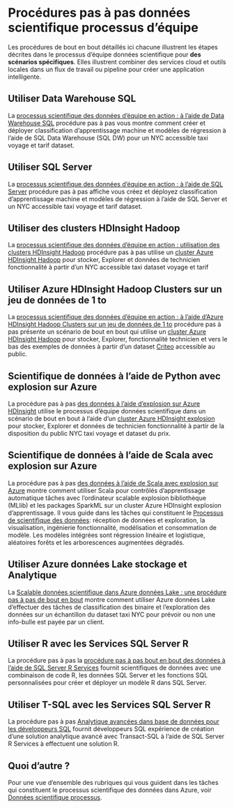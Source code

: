 <properties 
    pageTitle="Procédures pas à pas de données des processus de l’équipe | Microsoft Azure" 
    description="Procédures pas à pas montrent comment combiner des outils cloud et sur site et des services dans un flux de travail ou pipeline pour créer une application intelligente." 
    services="machine-learning" 
    documentationCenter="" 
    authors="bradsev"
    manager="jhubbard" 
    editor="cgronlun" />

<tags 
    ms.service="machine-learning" 
    ms.workload="data-services" 
    ms.tgt_pltfrm="na" 
    ms.devlang="na" 
    ms.topic="article" 
    ms.date="10/07/2016" 
    ms.author="bradsev" /> 


# <a name="team-data-science-process-walkthroughs"></a>Procédures pas à pas données scientifique processus d’équipe

Les procédures de bout en bout détaillés ici chacune illustrent les étapes décrites dans le processus d’équipe données scientifique pour **des scénarios spécifiques**. Elles illustrent combiner des services cloud et outils locales dans un flux de travail ou pipeline pour créer une application intelligente.

## <a name="use-sql-data-warehouse"></a>Utiliser Data Warehouse SQL
La [processus scientifique des données d’équipe en action : à l’aide de Data Warehouse SQL](machine-learning-data-science-process-sqldw-walkthrough.md) procédure pas à pas vous montre comment créer et déployer classification d’apprentissage machine et modèles de régression à l’aide de SQL Data Warehouse (SQL DW) pour un NYC accessible taxi voyage et tarif dataset.

## <a name="use-sql-server"></a>Utiliser SQL Server
La [processus scientifique des données d’équipe en action : à l’aide de SQL Server](machine-learning-data-science-process-sql-walkthrough.md) procédure pas à pas affiche vous créez et déployez classification d’apprentissage machine et modèles de régression à l’aide de SQL Server et un NYC accessible taxi voyage et tarif dataset.


## <a name="use-hdinsight-hadoop-clusters"></a>Utiliser des clusters HDInsight Hadoop
La [processus scientifique des données d’équipe en action : utilisation des clusters HDInsight Hadoop](machine-learning-data-science-process-hive-walkthrough.md) procédure pas à pas utilise un [cluster Azure HDInsight Hadoop](https://azure.microsoft.com/services/hdinsight/) pour stocker, Explorer et données de technicien fonctionnalité à partir d’un NYC accessible taxi dataset voyage et tarif


## <a name="use-azure-hdinsight-hadoop-clusters-on-a-1-tb-dataset"></a>Utiliser Azure HDInsight Hadoop Clusters sur un jeu de données de 1 to
La [processus scientifique des données d’équipe en action : à l’aide d’Azure HDInsight Hadoop Clusters sur un jeu de données de 1 to](machine-learning-data-science-process-hive-criteo-walkthrough.md) procédure pas à pas présente un scénario de bout en bout qui utilise un [cluster Azure HDInsight Hadoop](https://azure.microsoft.com/services/hdinsight/) pour stocker, Explorer, fonctionnalité technicien et vers le bas des exemples de données à partir d’un dataset [Criteo](http://labs.criteo.com/downloads/download-terabyte-click-logs/) accessible au public.


## <a name="data-science-using-python-with-spark-on-azure"></a>Scientifique de données à l’aide de Python avec explosion sur Azure
La procédure pas à pas [des données à l’aide d’explosion sur Azure HDInsight](machine-learning-data-science-spark-overview.md) utilise le processus d’équipe données scientifique dans un scénario de bout en bout à l’aide d’un [cluster Azure HDInsight explosion](https://azure.microsoft.com/services/hdinsight/) pour stocker, Explorer et données de technicien fonctionnalité à partir de la disposition du public NYC taxi voyage et dataset du prix. 

## <a name="data-science-using-scala-with-spark-on-azure"></a>Scientifique de données à l’aide de Scala avec explosion sur Azure
La procédure pas à pas [des données à l’aide de Scala avec explosion sur Azure](machine-learning-data-science-process-scala-walkthrough.md) montre comment utiliser Scala pour contrôlés d’apprentissage automatique tâches avec l’ordinateur scalable explosion bibliothèque (MLlib) et les packages SparkML sur un cluster Azure HDInsight explosion d’apprentissage. Il vous guide dans les tâches qui constituent le [Processus de scientifique des données](http://aka.ms/datascienceprocess): réception de données et exploration, la visualisation, ingénierie fonctionnalité, modélisation et consommation de modèle. Les modèles intégrées sont régression linéaire et logistique, aléatoires forêts et les arborescences augmentées dégradés.


## <a name="use-azure-data-lake-storage-and-analytics"></a>Utiliser Azure données Lake stockage et Analytique
La [Scalable données scientifique dans Azure données Lake : une procédure pas à pas de bout en bout](machine-learning-data-science-process-data-lake-walkthrough.md) montre comment utiliser Azure données Lake d’effectuer des tâches de classification des binaire et l’exploration des données sur un échantillon du dataset taxi NYC pour prévoir ou non une info-bulle est payée par un client. 

## <a name="use-r-with-sql-server-r-services"></a>Utiliser R avec les Services SQL Server R
La procédure pas à pas la [procédure pas à pas bout en bout des données à l’aide de SQL Server R Services](https://msdn.microsoft.com/library/mt612857.aspx) fournit scientifiques de données avec une combinaison de code R, les données SQL Server et les fonctions SQL personnalisées pour créer et déployer un modèle R dans SQL Server.

## <a name="use-t-sql-with-sql-server-r-services"></a>Utiliser T-SQL avec les Services SQL Server R
La procédure pas à pas [Analytique avancées dans base de données pour les développeurs SQL](https://msdn.microsoft.com/library/mt683480.aspx) fournit développeurs SQL expérience de création d’une solution analytique avancé avec Transact-SQL à l’aide de SQL Server R Services à effectuent une solution R.

## <a name="whats-next"></a>Quoi d’autre ?

Pour une vue d’ensemble des rubriques qui vous guident dans les tâches qui constituent le processus scientifique des données dans Azure, voir [Données scientifique processus](http://aka.ms/datascienceprocess). 
